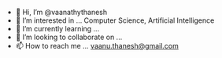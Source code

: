 - 👋 Hi, I’m @vaanathythanesh
- 👀 I’m interested in ... Computer Science, Artificial Intelligence
- 🌱 I’m currently learning ... 
- 💞️ I’m looking to collaborate on ...
- 📫 How to reach me ... vaanu.thanesh@gmail.com

<!---
vaanathythanesh/vaanathythanesh is a ✨ special ✨ repository because its `README.md` (this file) appears on your GitHub profile.
You can click the Preview link to take a look at your changes.
--->
